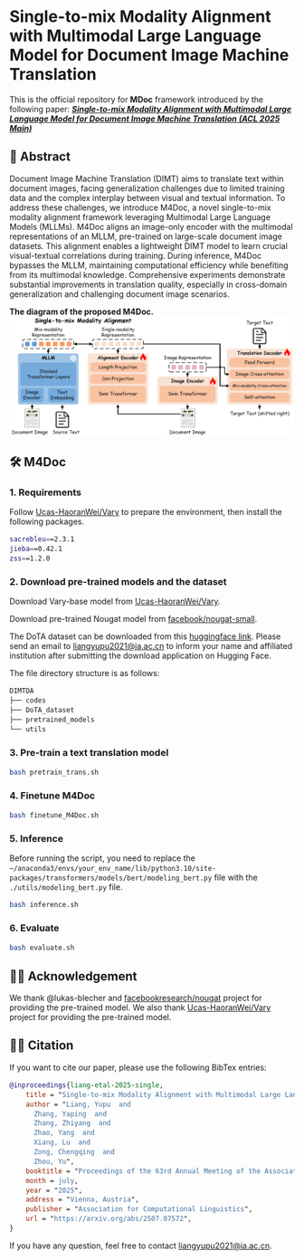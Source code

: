 # Single-to-mix Modality Alignment with Multimodal Large Language Model for Document Image Machine Translation

This is the official repository for **MDoc** framework introduced by the following paper: [***Single-to-mix Modality Alignment with Multimodal Large Language Model for Document Image Machine Translation (ACL 2025 Main)***](https://arxiv.org/abs/2507.07572)

## 📜 Abstract
Document Image Machine Translation (DIMT) aims to translate text within document images, facing generalization challenges due to limited training data and the complex interplay between visual and textual information.
To address these challenges, we introduce M4Doc, a novel single-to-mix modality alignment framework leveraging Multimodal Large Language Models (MLLMs).
M4Doc aligns an image-only encoder with the multimodal representations of an MLLM, pre-trained on large-scale document image datasets.
This alignment enables a lightweight DIMT model to learn crucial visual-textual correlations during training.
During inference, M4Doc bypasses the MLLM, maintaining computational efficiency while benefiting from its multimodal knowledge.
Comprehensive experiments demonstrate substantial improvements in translation quality, especially in cross-domain generalization and challenging document image scenarios.

**The diagram of the proposed M4Doc.**
![](images/fig_model.png)

## 🛠️ M4Doc
### 1. Requirements
Follow [Ucas-HaoranWei/Vary](https://github.com/Ucas-HaoranWei/Vary) to prepare the environment, then install the following packages.
```bash
sacrebleu==2.3.1
jieba==0.42.1
zss==1.2.0
```

### 2. Download pre-trained models and the dataset
Download Vary-base model from [Ucas-HaoranWei/Vary](https://github.com/Ucas-HaoranWei/Vary).

Download pre-trained Nougat model from [facebook/nougat-small](https://huggingface.co/facebook/nougat-small).

The DoTA dataset can be downloaded from this [huggingface link](https://huggingface.co/datasets/liangyupu/DoTA_dataset).
Please send an email to [liangyupu2021@ia.ac.cn](mailto:liangyupu2021@ia.ac.cn) to inform your name and affiliated institution after submitting the download application on Hugging Face.

The file directory structure is as follows:
```bash
DIMTDA
├── codes
├── DoTA_dataset
├── pretrained_models
└── utils
```

### 3. Pre-train a text translation model
```bash
bash pretrain_trans.sh
```

### 4. Finetune M4Doc
```bash
bash finetune_M4Doc.sh
```

### 5. Inference
Before running the script, you need to replace the `~/anaconda3/envs/your_env_name/lib/python3.10/site-packages/transformers/models/bert/modeling_bert.py` file with the `./utils/modeling_bert.py` file.
```bash
bash inference.sh
```

### 6. Evaluate
```bash
bash evaluate.sh
```

## 🙏🏻 Acknowledgement
We thank @lukas-blecher and [facebookresearch/nougat](https://github.com/facebookresearch/nougat) project for providing the pre-trained model.
We also thank [Ucas-HaoranWei/Vary](https://github.com/Ucas-HaoranWei/Vary) project for providing the pre-trained model.

## ✍🏻 Citation
If you want to cite our paper, please use the following BibTex entries:
```BibTex
@inproceedings{liang-etal-2025-single,
    title = "Single-to-mix Modality Alignment with Multimodal Large Language Model for Document Image Machine Translation",
    author = "Liang, Yupu  and
      Zhang, Yaping  and
      Zhang, Zhiyang  and
      Zhao, Yang  and
      Xiang, Lu  and
      Zong, Chengqing  and
      Zhou, Yu",
    booktitle = "Proceedings of the 63rd Annual Meeting of the Association for Computational Linguistics",
    month = july,
    year = "2025",
    address = "Vienna, Austria",
    publisher = "Association for Computational Linguistics",
    url = "https://arxiv.org/abs/2507.07572",
}
```

If you have any question, feel free to contact [liangyupu2021@ia.ac.cn](mailto:liangyupu2021@ia.ac.cn).

